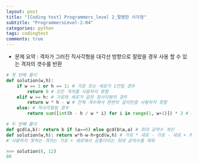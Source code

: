 ```yaml
---
layout: post
title: "[Coding test] Programmers_level 2_멀쩡한 사각형"
subtitle: "ProgrammersLevel-2-04"
categories: python
tags: codingtest
comments: true
---
```


* 문제 요약 : 격자가 그러진 직사각형을 대각선 방향으로 잘랐을 경우 사용 할 수 있는 격자의 갯수를 반환

```python
# 첫 번째 풀이
def solution(w,h):
    if w == 1 or h == 1: # 가로 또는 세로가 1칸일 경우
        return 0 # 모든 격자를 사용하지 못함
    elif w == h: # 가로와 세로가 같은 정사각형의 경우
        return w * h - w # 전체 개수에서 한변의 길이만큼 사용하지 못함
    else: # 직사각형일 경우
        return sum([int(h - h / w * i) for i in range(1, w+1)]) * 2 # 좌 → 우 칸마다 기울기 값만큼 빼주고 정수화 하여 전체를 합하여 리턴
```

```python
# 두 번째 풀이
def gcd(a,b): return b if (a==0) else gcd(b%a,a) # 최대 공약수 계산
def solution(w,h): return w*h-w-h+gcd(w,h) # 가로 * 세로 - 가로 - 세로 + 최대 공약수
# 사용하지 못하는 격자는 가로 + 세로에서 공통이되는 최대 공약수를 제외
```

```python
>>> solution(8, 12)
80
```